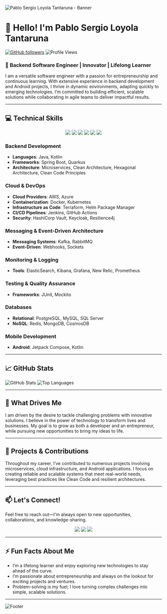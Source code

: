 ![Pablo Sergio Loyola Tantaruna - Banner](https://img.shields.io/badge/Backend%20Engineer-Creative%20Entrepreneur-orange?style=for-the-badge&logo=java&logoColor=white)

# 👋 Hello! I'm **Pablo Sergio Loyola Tantaruna**
[![GitHub followers](https://img.shields.io/github/followers/your-username?style=social)](https://github.com/your-username)
![Profile Views](https://komarev.com/ghpvc/?username=your-username&color=blueviolet)

### 🚀 **Backend Software Engineer | Innovator | Lifelong Learner**

I am a versatile software engineer with a passion for entrepreneurship and continuous learning. With extensive experience in backend development and Android projects, I thrive in dynamic environments, adapting quickly to emerging technologies. I’m committed to building efficient, scalable solutions while collaborating in agile teams to deliver impactful results.

---

## 💻 **Technical Skills**
<p align="center">
  <img src="https://img.shields.io/badge/Java-ED8B00?style=for-the-badge&logo=java&logoColor=white" />
  <img src="https://img.shields.io/badge/Kotlin-0095D5?style=for-the-badge&logo=kotlin&logoColor=white" />
  <img src="https://img.shields.io/badge/Spring%20Boot-6DB33F?style=for-the-badge&logo=spring&logoColor=white" />
  <img src="https://img.shields.io/badge/AWS-232F3E?style=for-the-badge&logo=amazon-aws&logoColor=white" />
  <img src="https://img.shields.io/badge/Docker-2496ED?style=for-the-badge&logo=docker&logoColor=white" />
  <img src="https://img.shields.io/badge/Kubernetes-326CE5?style=for-the-badge&logo=kubernetes&logoColor=white" />
</p>

### **Backend Development**
- **Languages**: Java, Kotlin
- **Frameworks**: Spring Boot, Quarkus
- **Architecture**: Microservices, Clean Architecture, Hexagonal Architecture, Clean Code Principles

### **Cloud & DevOps**
- **Cloud Providers**: AWS, Azure
- **Containerization**: Docker, Kubernetes
- **Infrastructure as Code**: Terraform, Helm Package Manager
- **CI/CD Pipelines**: Jenkins, GitHub Actions
- **Security**: HashiCorp Vault, Keycloak, Resilience4j

### **Messaging & Event-Driven Architecture**
- **Messaging Systems**: Kafka, RabbitMQ
- **Event-Driven**: Webhooks, Sockets

### **Monitoring & Logging**
- **Tools**: ElasticSearch, Kibana, Grafana, New Relic, Prometheus

### **Testing & Quality Assurance**
- **Frameworks**: JUnit, Mockito

### **Databases**
- **Relational**: PostgreSQL, MySQL, SQL Server
- **NoSQL**: Redis, MongoDB, CosmosDB

### **Mobile Development**
- **Android**: Jetpack Compose, Kotlin

---

## 📈 **GitHub Stats**
![GitHub Stats](https://github-readme-stats.vercel.app/api?username=Pablo-Loyola-Tantaruna&show_icons=true&theme=radical)
![Top Languages](https://github-readme-stats.vercel.app/api/top-langs/?username=Pablo-Loyola-Tantaruna&layout=compact&theme=radical)

---

## 🌱 **What Drives Me**

I am driven by the desire to tackle challenging problems with innovative solutions. I believe in the power of technology to transform lives and businesses. My goal is to grow as both a developer and an entrepreneur, while pursuing new opportunities to bring my ideas to life.

---

## 🎯 **Projects & Contributions**

Throughout my career, I’ve contributed to numerous projects involving microservices, cloud infrastructure, and Android applications. I focus on creating reliable and scalable systems that meet real-world needs, leveraging best practices like Clean Code and resilient architectures.

---

## 📫 **Let's Connect!**

Feel free to reach out—I'm always open to new opportunities, collaborations, and knowledge-sharing.

<p align="center">
  <a href="https://github.com/your-username"><img src="https://img.shields.io/badge/GitHub-%2312100E.svg?style=for-the-badge&logo=github&logoColor=white" /></a>
  <a href="https://linkedin.com/in/your-profile"><img src="https://img.shields.io/badge/LinkedIn-%230077B5.svg?style=for-the-badge&logo=linkedin&logoColor=white" /></a>
  <a href="mailto:pablo.loyola@youremail.com"><img src="https://img.shields.io/badge/Email-D14836?style=for-the-badge&logo=gmail&logoColor=white" /></a>
</p>

---

## ⚡ **Fun Facts About Me**
- I’m a lifelong learner and enjoy exploring new technologies to stay ahead of the curve.
- I’m passionate about entrepreneurship and always on the lookout for exciting projects and ventures.
- Problem-solving is my fuel; I love turning complex challenges into simple, scalable solutions.

---

![Footer](https://img.shields.io/badge/Love%20to%20learn%20new%20things-orange?style=for-the-badge)
